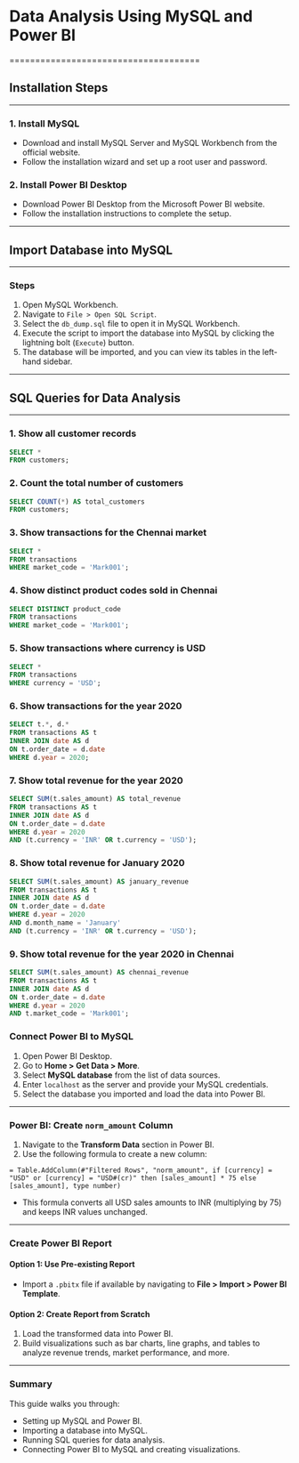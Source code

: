 # Data Analysis Using MySQL and Power BI
=====================================

## Installation Steps
---------------

### 1. Install MySQL

* Download and install MySQL Server and MySQL Workbench from the official website.
* Follow the installation wizard and set up a root user and password.

### 2. Install Power BI Desktop

* Download Power BI Desktop from the Microsoft Power BI website.
* Follow the installation instructions to complete the setup.

---

## Import Database into MySQL
-------------------------

### Steps

1. Open MySQL Workbench.
2. Navigate to `File > Open SQL Script`.
3. Select the `db_dump.sql` file to open it in MySQL Workbench.
4. Execute the script to import the database into MySQL by clicking the lightning bolt (`Execute`) button.
5. The database will be imported, and you can view its tables in the left-hand sidebar.

---

## SQL Queries for Data Analysis
-----------------------------

### 1. Show all customer records

```sql
SELECT * 
FROM customers;
```

### 2. Count the total number of customers

```sql
SELECT COUNT(*) AS total_customers 
FROM customers;
```

### 3. Show transactions for the Chennai market

```sql
SELECT *  
FROM transactions  
WHERE market_code = 'Mark001';  
```

### 4. Show distinct product codes sold in Chennai

```sql
SELECT DISTINCT product_code  
FROM transactions  
WHERE market_code = 'Mark001';  
```

### 5. Show transactions where currency is USD

```sql
SELECT *  
FROM transactions  
WHERE currency = 'USD';  
```

### 6. Show transactions for the year 2020

```sql
SELECT t.*, d.*  
FROM transactions AS t  
INNER JOIN date AS d  
ON t.order_date = d.date  
WHERE d.year = 2020;  
```

### 7. Show total revenue for the year 2020

```sql
SELECT SUM(t.sales_amount) AS total_revenue  
FROM transactions AS t  
INNER JOIN date AS d  
ON t.order_date = d.date  
WHERE d.year = 2020  
AND (t.currency = 'INR' OR t.currency = 'USD');  
```

### 8. Show total revenue for January 2020

```sql
SELECT SUM(t.sales_amount) AS january_revenue  
FROM transactions AS t  
INNER JOIN date AS d  
ON t.order_date = d.date  
WHERE d.year = 2020  
AND d.month_name = 'January'  
AND (t.currency = 'INR' OR t.currency = 'USD');  
```

### 9. Show total revenue for the year 2020 in Chennai

```sql
SELECT SUM(t.sales_amount) AS chennai_revenue  
FROM transactions AS t  
INNER JOIN date AS d  
ON t.order_date = d.date  
WHERE d.year = 2020  
AND t.market_code = 'Mark001';  
```


### Connect Power BI to MySQL

1. Open Power BI Desktop.  
2. Go to **Home > Get Data > More**.  
3. Select **MySQL database** from the list of data sources.  
4. Enter `localhost` as the server and provide your MySQL credentials.  
5. Select the database you imported and load the data into Power BI.  

---

### Power BI: Create `norm_amount` Column

1. Navigate to the **Transform Data** section in Power BI.  
2. Use the following formula to create a new column:  

```
= Table.AddColumn(#"Filtered Rows", "norm_amount", if [currency] = "USD" or [currency] = "USD#(cr)" then [sales_amount] * 75 else [sales_amount], type number)
```

- This formula converts all USD sales amounts to INR (multiplying by 75) and keeps INR values unchanged.  

---

### Create Power BI Report

#### Option 1: Use Pre-existing Report

- Import a `.pbitx` file if available by navigating to **File > Import > Power BI Template**.  

#### Option 2: Create Report from Scratch

1. Load the transformed data into Power BI.  
2. Build visualizations such as bar charts, line graphs, and tables to analyze revenue trends, market performance, and more.  

---

### Summary

This guide walks you through:  

- Setting up MySQL and Power BI.  
- Importing a database into MySQL.  
- Running SQL queries for data analysis.  
- Connecting Power BI to MySQL and creating visualizations.  